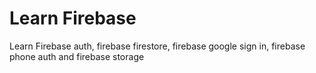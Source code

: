 # Learn Firebase
Learn Firebase auth, firebase firestore, firebase google sign in, firebase phone auth and firebase storage
